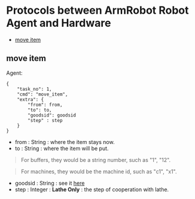 # Protocols between ArmRobot Robot Agent and Hardware


- [move item](#move-item)

## move item
Agent:
```
{
	"task_no": 1,
	"cmd": "move_item",
	"extra": {
		"from": from,
		"to": to,
		"goodsid": goodsid
		"step" : step
	}
}
```
- from : String :  where the item stays now.
- to : String : where the item will be put.
> For buffers, they would be a string number, such as "1", "12".

> For machines, they would be the machine id, such as "c1", "x1".
- goodsid : String : see it [here](../Orders/Goodsid.md)
- step : Integer : **Lathe Only** : the step of cooperation with lathe.
 

